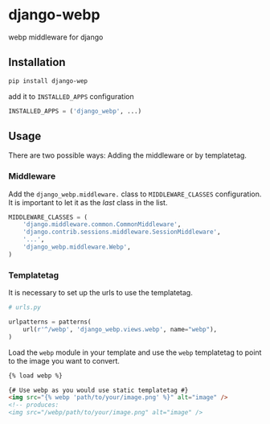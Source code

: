 django-webp
===========

webp middleware for django


## Installation

```sh
pip install django-wep
```

add it to `INSTALLED_APPS` configuration

```python
INSTALLED_APPS = ('django_webp', ...)
```

## Usage

There are two possible ways: Adding the middleware or by templatetag.

### Middleware

Add the `django_webp.middleware.` class to `MIDDLEWARE_CLASSES` configuration.
It is important to let it as the *last* class in the list.

```python
MIDDLEWARE_CLASSES = (
    'django.middleware.common.CommonMiddleware',
    'django.contrib.sessions.middleware.SessionMiddleware',
    '...',
    'django_webp.middleware.Webp',
)
```


### Templatetag

It is necessary to set up the urls to use the templatetag.

```python
# urls.py

urlpatterns = patterns(
    url(r'^/webp', 'django_webp.views.webp', name="webp"),
)
```

Load the `webp` module in your template and use the `webp` templatetag to point
to the image you want to convert.

```html
{% load webp %}

{# Use webp as you would use static templatetag #}
<img src="{% webp 'path/to/your/image.png' %}" alt="image" />
<!-- produces:
<img src="/webp/path/to/your/image.png" alt="image" />
```
